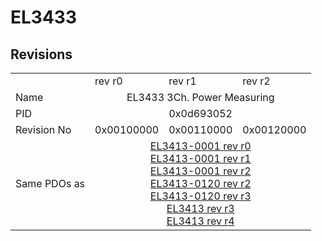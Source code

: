 # EL3433

## Revisions
<table>
<tr>
<td></td>
<td>rev r0</td>
<td>rev r1</td>
<td>rev r2</td>
</tr>
<tr>
<td>Name</td>
<td colspan=3 align="center">EL3433 3Ch. Power Measuring</td>
</tr>
<tr>
<td>PID</td>
<td colspan=3 align="center">0x0d693052</td>
</tr>
<tr>
<td>Revision No</td>
<td>0x00100000</td>
<td>0x00110000</td>
<td>0x00120000</td>
</tr>
<tr>
<td>Same PDOs as</td>
<td colspan=3 align="center"><a href="EL3413-0001.md">EL3413-0001 rev r0</a><br/><a href="EL3413-0001.md">EL3413-0001 rev r1</a><br/><a href="EL3413-0001.md">EL3413-0001 rev r2</a><br/><a href="EL3413-0120.md">EL3413-0120 rev r2</a><br/><a href="EL3413-0120.md">EL3413-0120 rev r3</a><br/><a href="EL3413.md">EL3413 rev r3</a><br/><a href="EL3413.md">EL3413 rev r4</a></td>
</tr>
</table>
